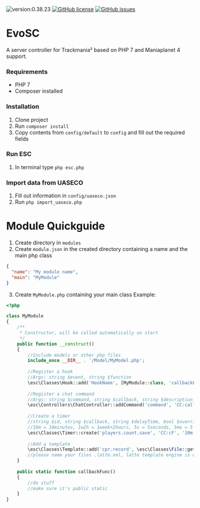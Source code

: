 ![version:0.38.23](https://img.shields.io/badge/version-0.38.23-blue.svg?style=flat-square)
[![GitHub license](https://img.shields.io/github/license/EvolutionTM/EvoSC.svg?style=flat-square)](https://github.com/EvolutionTM/EvoSC/blob/master/LICENSE.md)
[![GitHub issues](https://img.shields.io/github/issues/EvolutionTM/EvoSC.svg?style=flat-square)](https://github.com/EvolutionTM/EvoSC/issues)




# EvoSC

A server controller for Trackmania² based on PHP 7 and Maniaplanet 4 support.

### Requirements
* PHP 7
* Composer installed

### Installation
1. Clone project
2. Run `composer install`
3. Copy contents from `config/default` to `config` and fill out the required fields

### Run ESC
1. In terminal type `php esc.php`

### Import data from UASECO
1. Fill out information in `config/uaseco.json`
2. Run `php import_uaseco.php`

# Module Quickguide
1. Create directory in `modules` 
2. Create `module.json` in the created directory containing a name and the main php class 
````json
{
  "name": "My module name",
  "main": "MyModule"
}
````
3. Create `MyModule.php` containing your main class
Example:
````php
<?php

class MyModule
{
    /**
     * Constructor, will be called automatically on start
     */
    public function __construct()
    {
        //Include models or other php files
        include_once __DIR__ . '/Model/MyModel.php';
        
        //Register a hook
        //Args: string $event, string $function
        \esc\Classes\Hook::add('HookName', [MyModule::class, 'callbackFunc']); //core classes need namespace, module classes not
        
        //Register a chat command
        //Args: string $command, string $callback, string $description = '-', string $trigger = '/', string $access = null
        \esc\Controllers\ChatController::addCommand('command', 'CC:callbackFunc', 'description', '/'); //if you want to restrict access to admin, you can use 'ban' access-right for now
        
        //Create a timer
        //string $id, string $callback, string $delayTime, bool $override = false
        //10m = 10minutes, 1w2h = 1week+2hours, 5s = 5seconds, 5mo = 5 months
        \esc\Classes\Timer::create('players.count.save', 'CC:cF', '10m');
        
        //Add a template
        \esc\Classes\Template::add('cpr.record', \esc\Classes\File::get(__DIR__ . '/Templates/my-template.latte.xml'));
        //please name your files .latte.xml, latte template engine is used, it is a convention to name the files that way
    }
    
    public static function callbackFunc()
    {
        //do stuff
        //make sure it's public static
    }
}
````
